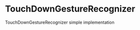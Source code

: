 TouchDownGestureRecognizer
==========================

TouchDownGestureRecognizer simple implementation
